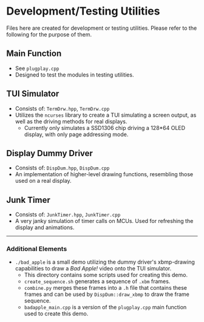 # Development/Testing Utilities
Files here are created for development or testing utilities.
Please refer to the following for the purpose of them.
## Main Function
- See `plugplay.cpp`
- Designed to test the modules in testing utilities.
## TUI Simulator
- Consists of: `TermDrw.hpp`, `TermDrw.cpp`
- Utilizes the `ncurses` library to create a TUI simulating a screen output, as well as the driving methods for real displays.
    - Currently only simulates a SSD1306 chip driving a 128*64 OLED display, with only page addressing mode.
## Display Dummy Driver
- Consists of: `DispDum.hpp`, `DispDum.cpp`
- An implementation of higher-level drawing functions, resembling those used on a real display.
## Junk Timer
- Consists of: `JunkTimer.hpp`, `JunkTimer.cpp`
- A very janky simulation of timer calls on MCUs. Used for refreshing the display and animations.

--------

### Additional Elements
- `./bad_apple` is a small demo utilizing the dummy driver's xbmp-drawing capabilities to draw a *Bad Apple!* video onto the TUI simulator.
    - This directory contains some scripts used for creating this demo.
    - `create_sequence.sh` generates a sequence of `.xbm` frames.
    - `combine.py` merges these frames into a `.h` file that contains these frames and can be used by `DispDum::draw_xbmp` to draw the frame sequence.
    - `badapple_main.cpp` is a version of the `plugplay.cpp` main function used to create this demo.
